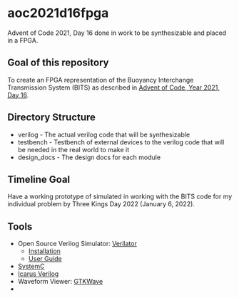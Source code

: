 # aoc2021d16fpga
Advent of Code 2021, Day 16 done in work to be synthesizable and placed in a FPGA.

## Goal of this repository
To create an FPGA representation of the Buoyancy Interchange Transmission System (BITS) as
described in [Advent of Code, Year 2021, Day 16](https://adventofcode.com/2021/day/16).

## Directory Structure
* verilog - The actual verilog code that will be synthesizable
* testbench - Testbench of external devices to the verilog code that will be needed in the real world to make it
* design_docs - The design docs for each module

## Timeline Goal
Have a working prototype of simulated in working with the BITS code for my individual problem by 
Three Kings Day 2022 (January 6, 2022).

## Tools
* Open Source Verilog Simulator: [Verilator](https://www.veripool.org/verilator/)
  * [Installation](https://verilator.org/guide/latest/install.html)
  * [User Guide](https://www.veripool.org/ftp/verilator_doc.pdf)
* [SystemC](https://www.accellera.org/downloads/standards/systemc)
* [Icarus Verilog](http://iverilog.icarus.com/home)
* Waveform Viewer: [GTKWave](http://gtkwave.sourceforge.net/)
* 